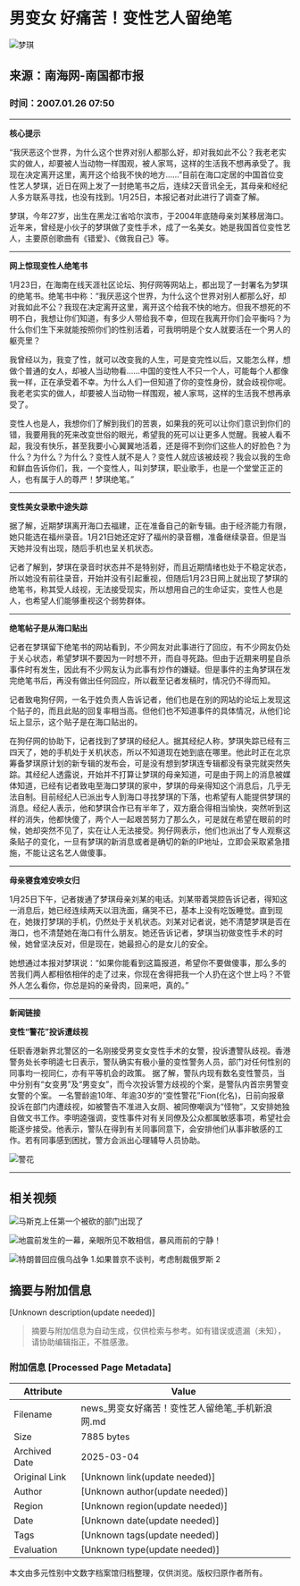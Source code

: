 # 男变女 好痛苦！变性艺人留绝笔

![梦琪](//n.sinaimg.cn/default/622af858/20181010/default_avatar.jpg)

## 来源：南海网-南国都市报  
### 时间：2007.01.26 07:50

---

**核心提示**

“我厌恶这个世界，为什么这个世界对别人都那么好，却对我如此不公？我老老实实的做人，却要被人当动物一样围观，被人家骂，这样的生活我不想再承受了。我现在决定离开这里，离开这个给我不快的地方......”目前在海口定居的中国首位变性艺人梦琪，近日在网上发了一封绝笔书之后，连续2天音讯全无，其母亲和经纪人多方联系寻找，也没有找到。1月25日，本报记者对此进行了调查了解。

梦琪，今年27岁，出生在黑龙江省哈尔滨市，于2004年底随母亲刘某移居海口。近年来，曾经是小伙子的梦琪做了变性手术，成了一名美女。她是我国首位变性艺人，主要原创歌曲有《错爱》、《做我自己》等。

---

**网上惊现变性人绝笔书**

1月23日，在海南在线天涯社区论坛、狗仔网等网站上，都出现了一封署名为梦琪的绝笔书。绝笔书中称：“我厌恶这个世界，为什么这个世界对别人都那么好，却对我如此不公？我现在决定离开这里，离开这个给我不快的地方。但我不想死的不明不白，我想让你们知道，有多少人带给我不幸，但现在我离开你们会平衡吗？为什么你们生下来就能按照你们的性别活着，可我明明是个女人就要活在一个男人的躯壳里？

我曾经以为，我变了性，就可以改变我的人生，可是变完性以后，又能怎么样，想做个普通的女人，却被人当动物看……中国的变性人不只一个人，可能每个人都像我一样，正在承受着不幸。为什么人们一但知道了你的变性身份，就会歧视你呢。我老老实实的做人，却要被人当动物一样围观，被人家骂，这样的生活我不想再承受了。

变性人也是人，我想你们了解到我们的苦衷，如果我的死可以让你们意识到你们的错，我要用我的死来改变世俗的眼光，希望我的死可以让更多人觉醒。我被人看不起，我没有快乐，甚至我要小心翼翼地活着，还是得不到你们这些人的好脸色？为什么？为什么？为什么？变性人就不是人？变性人就应该被歧视？我会以我的生命和鲜血告诉你们，我，一个变性人，叫刘梦琪，职业歌手，也是一个堂堂正正的人，也有属于人的尊严！梦琪绝笔。”

---

**变性美女录歌中途失踪**

据了解，近期梦琪离开海口去福建，正在准备自己的新专辑。由于经济能力有限，她只能选在福州录音。1月21日她还定好了福州的录音棚，准备继续录音。但是当天她并没有出现，随后手机也呈关机状态。

记者了解到，梦琪在录音时状态并不是特别好，而且近期情绪也处于不稳定状态，所以她没有前往录音，开始并没有引起重视，但随后1月23日网上就出现了梦琪的绝笔书，称其受人歧视，无法接受现实，所以想用自己的生命证实，变性人也是人，也希望人们能够重视这个弱势群体。

---

**绝笔帖子是从海口贴出**

记者在梦琪留下绝笔书的网站看到，不少网友对此事进行了回应，有不少网友仍处于关心状态，希望梦琪不要因为一时想不开，而自寻死路。但由于近期来明星自杀事件时有发生，因此有不少网友认为此事有炒作的嫌疑。但是事件的主角梦琪在发完绝笔书后，再没有做出任何回应，所以截至记者发稿时，情况仍不得而知。

记者致电狗仔网，一名于姓负责人告诉记者，他们也是在别的网站的论坛上发现这个贴子的，而且此贴的回复率相当高。但他们也不知道事件的具体情况，从他们论坛上显示，这个贴子是在海口贴出的。

在狗仔网的协助下，记者找到了梦琪的经纪人。据其经纪人称，梦琪失踪已经有三四天了，她的手机处于关机状态，所以不知道现在她到底在哪里。他此时正在北京筹备梦琪原计划的新专辑的发布会，可是没有想到梦琪连专辑都没有录完就突然失踪。其经纪人透露说，开始并不打算让梦琪的母亲知道，可是由于网上的消息被媒体知道，已经有记者致电至海口梦琪的家中，梦琪的母亲得知这个消息后，几乎无法自制。目前经纪人已派出专人到海口寻找梦琪的下落，也希望有人能提供梦琪的消息。经纪人表示，他和梦琪合作已有半年了，双方磨合得相当愉快，突然听到这样的消失，他都快傻了，两个人一起艰苦努力了那么久，可是就在希望在眼前的时候，她却突然不见了，实在让人无法接受。狗仔网表示，他们也派出了专人观察这条贴子的变化，一旦有梦琪的新消息或者是确切的新的IP地址，立即会采取紧急措施，不能让这名艺人做傻事。

---

**母亲寝食难安唤女归**

1月25日下午，记者拨通了梦琪母亲刘某的电话。刘某带着哭腔告诉记者，得知这一消息后，她已经连续两天以泪洗面，痛哭不已，基本上没有吃饭睡觉。直到现在，她拨打梦琪的手机，仍然处于关机状态。刘某对记者说，她不清楚梦琪是否在海口，也不清楚她在海口有什么朋友。她还告诉记者，梦琪当初做变性手术的时候，她曾坚决反对，但是现在，她最担心的是女儿的安全。

她想通过本报对梦琪说：“如果你能看到这篇报道，希望你不要做傻事，那么多的苦我们两人都相依相伴的走了过来，你现在舍得把我一个人扔在这个世上吗？不管外人怎么看你，你总是妈的亲骨肉，回来吧，真的。”

---

**新闻链接**

**变性“警花”投诉遭歧视**

任职香港新界北警区的一名刚接受男变女变性手术的女警，投诉遭警队歧视。香港警务处长李明逵七日表示，警队确实有极小量的变性警务人员，部门对任何性别的同事均一视同仁，亦有平等机会的政策。 据了解，警队内现有数名变性警员，当中分别有“女变男”及“男变女”，而今次投诉警方歧视的个案，是警队内首宗男警变女警的个案。 一名警龄逾10年、年逾30岁的“变性警花”Fion(化名)，日前向报章投诉在部门内遭歧视，如被警告不准进入女厕、被同僚嘲讽为“怪物”，又安排她独自做文书工作。李明逵强调，变性事件对有关同僚及公众都属敏感事项，希望社会能逐步接受。他表示，警队在得到有关同事同意下，会安排他们从事非敏感的工作。若有同事感到困扰，警方会派出心理辅导人员协助。

![警花](//n.sinaimg.cn/default/2fb77759/20151125/320X320.png)

---

## 相关视频

![马斯克上任第一个被砍的部门出现了](//z0.sinaimg.cn/auto/crop?img=https://n.sinaimg.cn/sinakd20250122ac/58/w368h490/20250122/1000-d5ad63b8e1c8aca580d0cba5956513a0.jpg&size=370_207&bgf=1&bgc=%23000000)

![地震前发生的一幕，亲眼所见不敢相信，暴风雨前的宁静！](//z0.sinaimg.cn/auto/crop?img=https://n.sinaimg.cn/sinakd20250122ac/533/w480h853/20250122/9855-563d649638a3f880ec2c87282c91e21c.jpg&size=370_207&bgf=1&bgc=%23000000)

![特朗普回应俄乌战争 1.如果普京不谈判，考虑制裁俄罗斯 2](//z0.sinaimg.cn/auto/crop?img=https://n.sinaimg.cn/vmsri/orj480/0062VmqPly1hxtfypmv45j31hc0u0dus.jpg&size=370_207&bgf=1&bgc=%23000000)
<!-- tcd_original_link https://news.sina.cn/sa/2007-01-26/detail-ikknscsk1754515.d.html -->


## 摘要与附加信息

<!-- tcd_abstract -->
[Unknown description(update needed)]
<!-- tcd_abstract_end -->

> 摘要与附加信息为自动生成，仅供检索与参考。如有错误或遗漏（未知），请协助编辑指正，不胜感激。

### 附加信息 [Processed Page Metadata]

| Attribute       | Value                                  |
|-----------------|----------------------------------------|
| Filename        | news_男变女好痛苦！变性艺人留绝笔_手机新浪网.md                             |
| Size            | 7885 bytes                           |
| Archived Date   | 2025-03-04                             |
| Original Link   | [Unknown link(update needed)]                       |
| Author          | [Unknown author(update needed)]                               |
| Region          | [Unknown region(update needed)]                               |
| Date            | [Unknown date(update needed)]                                 |
| Tags            | [Unknown tags(update needed)]                                 |
| Evaluation            | [Unknown type(update needed)]                                 |
<!-- tcd_table_end -->

本文由多元性别中文数字档案馆归档整理，仅供浏览。版权归原作者所有。
